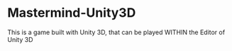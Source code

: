 Mastermind-Unity3D
==================

This is a game built with Unity 3D, that can be played WITHIN the Editor of Unity 3D